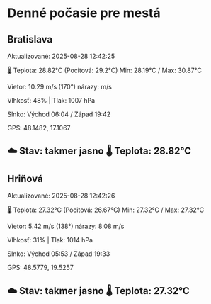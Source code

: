 ﻿# Denné počasie pre mestá

## Bratislava
Aktualizované: 2025-08-28 12:42:25

🌡️ Teplota: 28.82°C 
(Pocitová: 29.2°C)
Min: 28.19°C / Max: 30.87°C

Vietor: 10.29 m/s    (170°) 
nárazy:  m/s

Vlhkosť: 48% | Tlak: 1007 hPa

Slnko: Východ 06:04 / Západ 19:42

GPS: 48.1482, 17.1067

☁️ Stav: takmer jasno        🌡️ Teplota: 28.82°C
---

## Hriňová
Aktualizované: 2025-08-28 12:42:26

🌡️ Teplota: 27.32°C 
(Pocitová: 26.67°C)
Min: 27.32°C / Max: 27.32°C

Vietor: 5.42 m/s (138°)
nárazy: 8.08 m/s

Vlhkosť: 31% | Tlak: 1014 hPa

Slnko: Východ 05:53 / Západ 19:33

GPS: 48.5779, 19.5257

☁️ Stav: takmer jasno        🌡️ Teplota: 27.32°C
---
